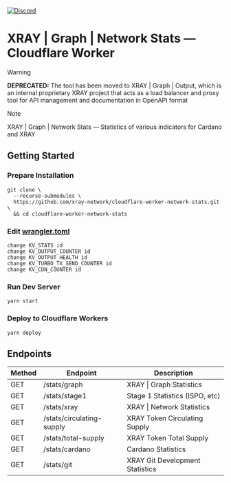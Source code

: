 <a href="https://discord.gg/WhZmm46APN"><img alt="Discord" src="https://img.shields.io/discord/852538978946383893?style=for-the-badge&logo=discord&label=Discord&labelColor=%231940ED&color=%233FCB9B"></a>

# XRAY | Graph | Network Stats — Cloudflare Worker

> [!WARNING]
> **DEPRECATED:** The tool has been moved to XRAY | Graph | Output, which is an internal proprietary XRAY project that acts as a load balancer and proxy tool for API management and documentation in OpenAPI format

> [!NOTE]
> XRAY | Graph | Network Stats — Statistics of various indicators for Cardano and XRAY

## Getting Started
### Prepare Installation

``` console
git clone \
  --recurse-submodules \
  https://github.com/xray-network/cloudflare-worker-network-stats.git \
  && cd cloudflare-worker-network-stats
```

### Edit [wrangler.toml](https://github.com/xray-network/cloudflare-worker-network-stats/blob/main/wrangler.toml)

```
change KV_STATS id
change KV_OUTPUT_COUNTER id
change KV_OUTPUT_HEALTH id
change KV_TURBO_TX_SEND_COUNTER id
change KV_CDN_COUNTER id
```

### Run Dev Server

```
yarn start
```

### Deploy to Cloudflare Workers

```
yarn deploy
```

## Endpoints

| Method | Endpoint | Description |
| --- | --- | --- |
| GET | /stats/graph | XRAY \| Graph Statistics |
| GET | /stats/stage1 | Stage 1 Statistics (ISPO, etc) |
| GET | /stats/xray | XRAY \| Network Statistics |
| GET | /stats/circulating-supply | XRAY Token Circulating Supply |
| GET | /stats/total-supply | XRAY Token Total Supply |
| GET | /stats/cardano | Cardano Statistics |
| GET | /stats/git | XRAY Git Development Statistics |

